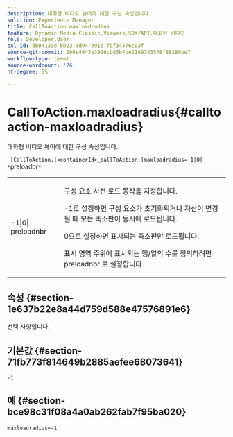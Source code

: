 ```yaml
---
description: 대화형 비디오 뷰어에 대한 구성 속성입니다.
solution: Experience Manager
title: CallToAction.maxloadradius
feature: Dynamic Media Classic,Viewers,SDK/API,대화형 비디오
role: Developer,User
exl-id: db04133e-bb23-4d94-b91d-fcf34576c03f
source-git-commit: 206e4643e3926cb85b4be2189743578f88180be7
workflow-type: tm+mt
source-wordcount: '76'
ht-degree: 5%

---
```


# CallToAction.maxloadradius{#calltoaction-maxloadradius}

대화형 비디오 뷰어에 대한 구성 속성입니다.

` [CallToAction.|<containerId>_callToAction.]maxloadradius=-1|0| *`preloadbr`*`

<table id="table_441553CD34C94A58A9D7CBF772DEDDB6"> 
 <tbody> 
  <tr> 
   <td colname="col1"> <p> <span class="codeph">-1|0|<span class="varname"> preloadnbr</span></span> </p> </td> 
   <td colname="col2"> <p> 구성 요소 사전 로드 동작을 지정합니다. </p> <p><span class="codeph"> -1</span>로 설정하면 구성 요소가 초기화되거나 자산이 변경될 때 모든 축소판이 동시에 로드됩니다. </p> <p><span class="codeph"> 0</span>으로 설정하면 표시되는 축소판만 로드됩니다. </p> <p>표시 영역 주위에 표시되는 행/열의 수를 정의하려면 <span class="codeph"><span class="varname"> preloadnbr</span></span> 로 설정합니다. </p> </td> 
  </tr> 
 </tbody> 
</table>

## 속성 {#section-1e637b22e8a44d759d588e47576891e6}

선택 사항입니다.

## 기본값 {#section-71fb773f814649b2885aefee68073641}

`-1`

## 예 {#section-bce98c31f08a4a0ab262fab7f95ba020}

```
maxloadradius=-1
```

